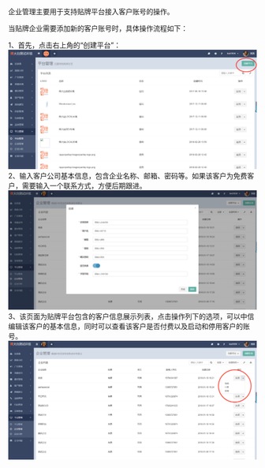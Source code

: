 企业管理主要用于支持贴牌平台接入客户账号的操作。

当贴牌企业需要添加新的客户账号时，具体操作流程如下：

1、首先，点击右上角的“创建平台”：![](/assets/1519872481%281%29.jpg)2、输入客户公司基本信息，包含企业名称、邮箱、密码等。如果该客户为免费客户，需要输入一个联系方式，方便后期跟进。![](/assets/1519896411%281%29.jpg)3、该页面为贴牌平台包含的客户信息展示列表，点击操作列下的选项，可以中信编辑该客户的基本信息，同时可以查看该客户是否付费以及启动和停用客户的账号。![](/assets/1519896505%281%29.jpg)

